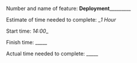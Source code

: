 Number and name of feature: ________Deployment_________________

Estimate of time needed to complete: __1 Hour_

Start time: _14:00__

Finish time: _____

Actual time needed to complete: _____
